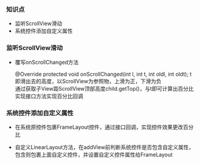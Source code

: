 ### 知识点

- 监听ScrollView滑动  
- 系统控件添加自定义属性  

### 监听ScrollView滑动 

- 覆写onScrollChanged方法  

    @Override
	protected void onScrollChanged(int l, int t, int oldl, int oldt);
    t即滑出去的高度，以ScrollView为参照物，上滑为正，下滑为负  
    通过获取子View距ScrollView顶部高度child.getTop()，与t即可计算出百分比  
    实现接口方法实现百分比回调  

### 系统控件添加自定义属性 

- 在系统原控件包裹FrameLayout控件，通过接口回调，实现控件效果更改百分比  

- 自定义LinearLayout方法，在addView前判断系统控件是否包含自定义属性，包含则包裹上面自定义控件，并设置自定义控件属性给FrameLayout  

